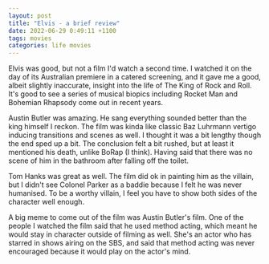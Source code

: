 ```yaml
---
layout: post
title: "Elvis - a brief review"
date: 2022-06-29 0:49:11 +1100
tags: movies
categories: life movies 
---
```


Elvis was good, but not a film I'd watch a second time. I watched it on the day of its Australian premiere in a catered screening, and it gave me a good, albeit slightly inaccurate, insight into the life of The King of Rock and Roll. It's good to see a series of musical biopics including Rocket Man and Bohemian Rhapsody come out in recent years.

Austin Butler was amazing. He sang everything sounded better than the king himself I reckon. The film was kinda like classic Baz Luhrmann vertigo inducing transitions and scenes as well. I thought it was a bit lengthy though the end sped up a bit. The conclusion felt a bit rushed, but at least it mentioned his death, unlike BoRap (I think). Having said that there was no scene of him in the bathroom after falling off the toilet.

Tom Hanks was great as well. The film did ok in painting him as the villain, but I didn't see Colonel Parker as a baddie because I felt he was never humanised. To be a worthy villain, I feel you have to show both sides of the character well enough. 

A big meme to come out of the film was Austin Butler's film. One of the people I watched the film said that he used method acting, which meant he would stay in character outside of filming as well. She's an actor who has starred in shows airing on the SBS, and said that method acting was never encouraged because it would play on the actor's mind.